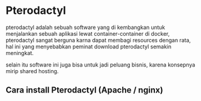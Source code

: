 
# Pterodactyl
pterodactyl adalah sebuah software yang di kembangkan untuk menjalankan sebuah aplikasi lewat container-container di docker, pterodactyl sangat berguna karna dapat membagi resources dengan rata, hal ini yang menyebabkan peminat download pterodactyl semakin meningkat.

selain itu software ini juga bisa untuk jadi peluang bisnis, karena konsepnya mirip shared hosting. 

## Cara install Pterodactyl (Apache / nginx)
